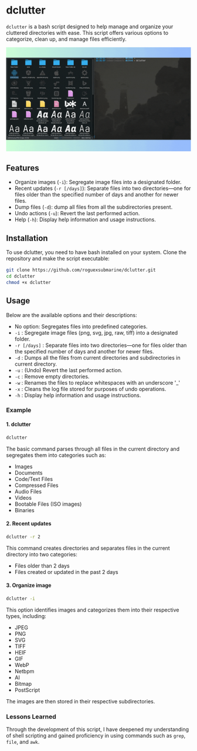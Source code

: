 # dclutter

`dclutter` is a bash script designed to help manage and organize your cluttered directories with ease. This script offers various options to categorize, clean up, and manage files efficiently.

<p align="center">
<img src="./gif/dclutter.gif">
</p>

## Features

- Organize images (`-i`): Segregate image files into a designated folder.
- Recent updates (`-r [/days]`): Separate files into two directories—one for files older than the specified number of days and another for newer files.
- Dump files (`-d`): dump all files from all the subdirectories present.
- Undo actions (`-u`): Revert the last performed action.
- Help (`-h`): Display help information and usage instructions.


## Installation

To use dclutter, you need to have bash installed on your system. Clone the repository and make the script executable:

```bash
git clone https://github.com/roguexsubmarine/dclutter.git
cd dclutter
chmod +x dclutter
```
    
## Usage

Below are the available options and their descriptions:
- No option: Segregates files into predefined categories.
- `-i` : Segregate image files (png, svg, jpg, raw, tiff) into a designated folder.
- `-r [/days]` : Separate files into two directories—one for files older than the specified number of days and another for newer files.
- `-d` : Dumps all the files from current directories and subdirectories in current directory.
- `-u` : (Undo) Revert the last performed action.
- `-c` : Remove empty directories.
- `-w` : Renames the files to replace whitespaces with an underscore '_'
- `-x` : Cleans the log file stored for purposes of undo operations.
- `-h` : Display help information and usage instructions.

### Example

 #### 1. dclutter
```bash
dclutter
```
The basic command parses through all files in the current directory and segregates them into categories such as:
    
- Images
- Documents
- Code/Text Files
- Compressed Files
- Audio Files
- Videos
- Bootable Files (ISO images)
- Binaries

 #### 2. Recent updates
```bash
dclutter -r 2
```
This command creates directories and separates files in the current directory into two categories:

- Files older than 2 days
- Files created or updated in the past 2 days

 #### 3. Organize image
```bash
dclutter -i
```
This option identifies images and categorizes them into their respective types, including:

- JPEG
- PNG
- SVG
- TIFF
- HEIF
- GIF
- WebP
- Netbpm
- AI
- Bitmap
- PostScript

The images are then stored in their respective subdirectories.
### Lessons Learned
Through the development of this script, I have deepened my understanding of shell scripting and gained proficiency in using commands such as `grep`, `file`, and `awk`.



